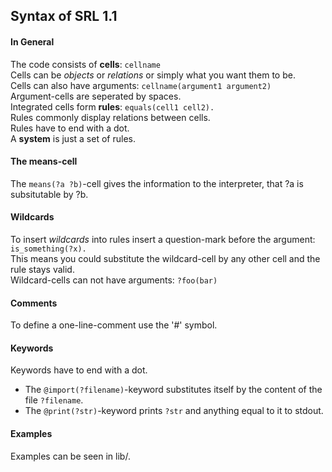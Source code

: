 ## Syntax of SRL 1.1
#### In General
The code consists of **cells**: `cellname`<br />
Cells can be *objects* or *relations* or simply what you want them to be.<br />
Cells can also have arguments: `cellname(argument1 argument2)`<br />
Argument-cells are seperated by spaces.<br />
Integrated cells form **rules**: `equals(cell1 cell2).`<br />
Rules commonly display relations between cells.<br />
Rules have to end with a dot.<br />
A **system** is just a set of rules.<br />

#### The means-cell
The `means(?a ?b)`-cell gives the information to the interpreter, that ?a is subsitutable by ?b.

#### Wildcards
To insert *wildcards* into rules insert a question-mark before the argument: `is_something(?x).`<br />
This means you could substitute the wildcard-cell by any other cell and the rule stays valid.<br />
Wildcard-cells can not have arguments: `?foo(bar)`<br />

#### Comments
To define a one-line-comment use the '#' symbol.<br />

#### Keywords
Keywords have to end with a dot.<br />
- The `@import(?filename)`-keyword substitutes itself by the content of the file `?filename`.<br />
- The `@print(?str)`-keyword prints `?str` and anything equal to it to stdout.<br />

#### Examples
Examples can be seen in lib/.<br />
